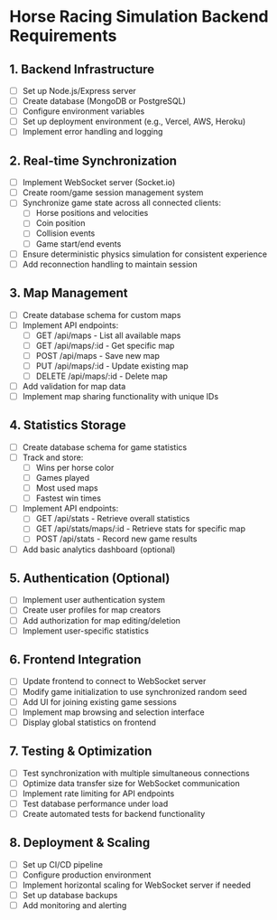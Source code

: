 # Horse Racing Simulation Backend Requirements

## 1. Backend Infrastructure
- [ ] Set up Node.js/Express server
- [ ] Create database (MongoDB or PostgreSQL)
- [ ] Configure environment variables
- [ ] Set up deployment environment (e.g., Vercel, AWS, Heroku)
- [ ] Implement error handling and logging

## 2. Real-time Synchronization
- [ ] Implement WebSocket server (Socket.io)
- [ ] Create room/game session management system
- [ ] Synchronize game state across all connected clients:
  - [ ] Horse positions and velocities
  - [ ] Coin position
  - [ ] Collision events
  - [ ] Game start/end events
- [ ] Ensure deterministic physics simulation for consistent experience
- [ ] Add reconnection handling to maintain session

## 3. Map Management
- [ ] Create database schema for custom maps
- [ ] Implement API endpoints:
  - [ ] GET /api/maps - List all available maps
  - [ ] GET /api/maps/:id - Get specific map
  - [ ] POST /api/maps - Save new map
  - [ ] PUT /api/maps/:id - Update existing map
  - [ ] DELETE /api/maps/:id - Delete map
- [ ] Add validation for map data
- [ ] Implement map sharing functionality with unique IDs

## 4. Statistics Storage
- [ ] Create database schema for game statistics
- [ ] Track and store:
  - [ ] Wins per horse color
  - [ ] Games played
  - [ ] Most used maps
  - [ ] Fastest win times
- [ ] Implement API endpoints:
  - [ ] GET /api/stats - Retrieve overall statistics
  - [ ] GET /api/stats/maps/:id - Retrieve stats for specific map
  - [ ] POST /api/stats - Record new game results
- [ ] Add basic analytics dashboard (optional)

## 5. Authentication (Optional)
- [ ] Implement user authentication system
- [ ] Create user profiles for map creators
- [ ] Add authorization for map editing/deletion
- [ ] Implement user-specific statistics

## 6. Frontend Integration
- [ ] Update frontend to connect to WebSocket server
- [ ] Modify game initialization to use synchronized random seed
- [ ] Add UI for joining existing game sessions
- [ ] Implement map browsing and selection interface
- [ ] Display global statistics on frontend

## 7. Testing & Optimization
- [ ] Test synchronization with multiple simultaneous connections
- [ ] Optimize data transfer size for WebSocket communication
- [ ] Implement rate limiting for API endpoints
- [ ] Test database performance under load
- [ ] Create automated tests for backend functionality

## 8. Deployment & Scaling
- [ ] Set up CI/CD pipeline
- [ ] Configure production environment
- [ ] Implement horizontal scaling for WebSocket server if needed
- [ ] Set up database backups
- [ ] Add monitoring and alerting 